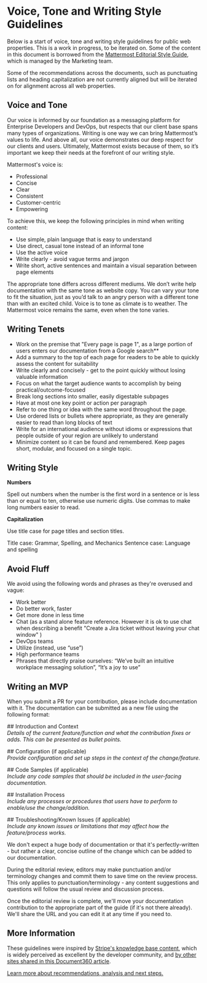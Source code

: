 # Voice, Tone and Writing Style Guidelines

Below is a start of voice, tone and writing style guidelines for public web properties. This is a work in progress, to be iterated on. Some of the content in this document is borrowed from the [Mattermost Editorial Style Guide](https://docs.google.com/document/d/1XWjtWdF77qKdxDso_-aC_S1c3E0ohOoxCRL_PIf3pco/edit#), which is managed by the Marketing team. 

Some of the recommendations across the documents, such as punctuating lists and heading capitalization are not currently aligned but will be iterated on for alignment across all web properties. 

## Voice and Tone

Our voice is informed by our foundation as a messaging platform for Enterprise Developers and DevOps, but respects that our client base spans many types of organizations. Writing is one way we can bring Mattermost’s values to life. And above all, our voice demonstrates our deep respect for our clients and users. Ultimately, Mattermost exists because of them, so it’s important we keep their needs at the forefront of our writing style.

Mattermost's voice is:
* Professional
* Concise
* Clear
* Consistent
* Customer-centric
* Empowering

To achieve this, we keep the following principles in mind when writing content: 

* Use simple, plain language that is easy to understand
* Use direct, casual tone instead of an informal tone
* Use the active voice
* Write clearly - avoid vague terms and jargon
* Write short, active sentences and maintain a visual separation between page elements

The appropriate tone differs across different mediums. We don’t write help documentation with the same tone as website copy.
You can vary your tone to fit the situation, just as you’d talk to an angry person with a different tone than with an excited child. Voice is to tone as climate is to weather. The Mattermost voice remains the same, even when the tone varies.

## Writing Tenets

* Work on the premise that "Every page is page 1", as a large portion of users enters our documentation from a Google search**
* Add a summary to the top of each page for readers to be able to quickly assess the content for suitability
* Write clearly and concisely - get to the point quickly without losing valuable information
* Focus on what the target audience wants to accomplish by being practical/outcome-focused
* Break long sections into smaller, easily digestable subpages
* Have at most one key point or action per paragraph
* Refer to one thing or idea with the same word throughout the page.
* Use ordered lists or bullets where appropriate, as they are generally easier to read than long blocks of text
* Write for an international audience without idioms or expressions that people outside of your region are unlikely to understand
* Minimize content so it can be found and remembered. Keep pages short, modular, and focused on a single topic.

## Writing Style

**Numbers**

Spell out numbers when the number is the first word in a sentence or is less than or equal to ten, otherwise use numeric digits. Use commas to make long numbers easier to read.

**Capitalization**

Use title case for page titles and section titles.

Title case: Grammar, Spelling, and Mechanics
Sentence case: Language and spelling

## Avoid Fluff

We avoid using the following words and phrases as they're overused and vague:

* Work better
* Do better work, faster
* Get more done in less time
* Chat (as a stand alone feature reference. However it is ok to use chat when describing a benefit "Create a Jira ticket without leaving your chat window" )
* DevOps teams 
* Utilize (instead, use “use”)
* High performance teams
* Phrases that directly praise ourselves: “We’ve built an intuitive workplace messaging solution”, “It’s a joy to use”

## Writing an MVP

When you submit a PR for your contribution, please include documentation with it. The documentation can be submitted as a new file using the following format:

\## Introduction and Context\
*Details of the current feature/function and what the contribution fixes or adds. This can be presented as bullet points.*

\## Configuration (if applicable)\
*Provide configuration and set up steps in the context of the change/feature.*

\## Code Samples (if applicable)\
*Include any code samples that should be included in the user-facing documentation.*

\## Installation Process\
*Include any processes or procedures that users have to perform to enable/use the change/addition.*

\## Troubleshooting/Known Issues (if applicable)\
*Include any known issues or limitations that may affect how the feature/process works.*

We don't expect a huge body of documentation or that it's perfectly-written - but rather a clear, concise outline of the change which can be added to our documentation. 

During the editorial review, editors may make punctuation and/or terminology changes and commit them to save time on the review process. This only applies to punctuation/terminology - any content suggestions and questions will follow the usual review and discussion process.

Once the editorial review is complete, we'll move your documentation contribution to the appropriate part of the guide (if it's not there already). We'll share the URL and you can edit it at any time if you need to.

## More Information

These guidelines were inspired by [Stripe's knowledge base content](https://document360.io/blog/tear-down-of-stripe-knowledge-base/), which is widely perceived as excellent by the developer community, and [by other sites shared in this Document360 article](https://document360.io/blog/10-knowledge-base-software-best-practice-examples/).

[Learn more about recommendations, analysis and next steps.](https://docs.google.com/document/d/1LNAgmKKtmRN1T7UCvOgcUbGiFfk8UXqcmCgF80-sVyQ)

